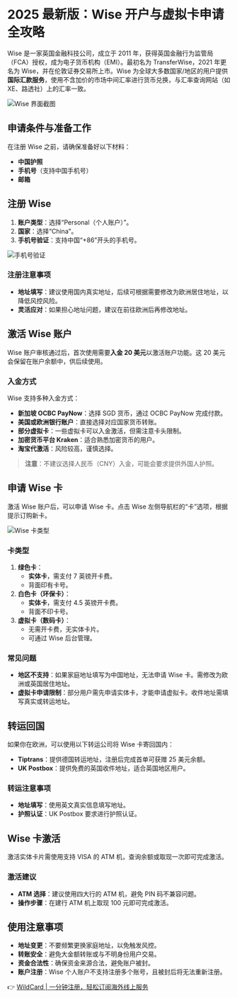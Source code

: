 # 2025 最新版：Wise 开户与虚拟卡申请全攻略

Wise 是一家英国金融科技公司，成立于 2011 年，获得英国金融行为监管局（FCA）授权，成为电子货币机构（EMI）。最初名为 TransferWise，2021 年更名为 Wise，并在伦敦证券交易所上市。Wise 为全球大多数国家/地区的用户提供**国际汇款服务**，使用不含加价的市场中间汇率进行货币兑换，与汇率查询网站（如 XE、路透社）上的汇率一致。

![Wise 界面截图](https://bbtdd.com/img/174264289179712.webp)

## 申请条件与准备工作

在注册 Wise 之前，请确保准备好以下材料：

- **中国护照**
- **手机号**（支持中国手机号）
- **邮箱**

## 注册 Wise

1. **账户类型**：选择“Personal（个人账户）”。
2. **国家**：选择“China”。
3. **手机号验证**：支持中国“+86”开头的手机号。

![手机号验证](https://bbtdd.com/img/8806021446047.webp)

### 注册注意事项

- **地址填写**：建议使用国内真实地址，后续可根据需要修改为欧洲居住地址，以降低风控风险。
- **灵活应对**：如果担心地址问题，建议在前往欧洲后再修改地址。

## 激活 Wise 账户

Wise 账户审核通过后，首次使用需要**入金 20 美元**以激活账户功能。这 20 美元会保留在账户余额中，供后续使用。

### 入金方式

Wise 支持多种入金方式：

- **新加坡 OCBC PayNow**：选择 SGD 货币，通过 OCBC PayNow 完成付款。
- **美国或欧洲银行账户**：直接选择对应国家货币转账。
- **部分虚拟卡**：一些虚拟卡可以入金激活，但需注意卡头限制。
- **加密货币平台 Kraken**：适合熟悉加密货币的用户。
- **淘宝代激活**：风险较高，谨慎选择。

> **注意**：不建议选择人民币（CNY）入金，可能会要求提供外国人护照。

## 申请 Wise 卡

激活 Wise 账户后，可以申请 Wise 卡。点击 Wise 左侧导航栏的“卡”选项，根据提示订购新卡。

![Wise 卡类型](https://bbtdd.com/img/150284675913.webp)

### 卡类型

1. **绿色卡**：
   - **实体卡**，需支付 7 英镑开卡费。
   - 背面印有卡号。
2. **白色卡（环保卡）**：
   - **实体卡**，需支付 4.5 英镑开卡费。
   - 背面不印卡号。
3. **虚拟卡（数码卡）**：
   - 无需开卡费，无实体卡片。
   - 可通过 Wise 后台管理。

### 常见问题

- **地区不支持**：如果家庭地址填写为中国地址，无法申请 Wise 卡。需修改为欧洲或英国居住地址。
- **虚拟卡申请限制**：部分用户需先申请实体卡，才能申请虚拟卡。收件地址需填写真实或转运地址。

## 转运回国

如果你在欧洲，可以使用以下转运公司将 Wise 卡寄回国内：

- **Tiptrans**：提供德国转运地址，注册后完成首单可获赠 25 美元余额。
- **UK Postbox**：提供免费的英国收件地址，适合英国地区用户。

### 转运注意事项

- **地址填写**：使用英文真实信息填写地址。
- **护照认证**：UK Postbox 要求进行护照认证。

## Wise 卡激活

激活实体卡片需使用支持 VISA 的 ATM 机，查询余额或取现一次即可完成激活。

### 激活建议

- **ATM 选择**：建议使用四大行的 ATM 机，避免 PIN 码不兼容问题。
- **操作步骤**：在建行 ATM 机上取现 100 元即可完成激活。

## 使用注意事项

- **地址变更**：不要频繁更换家庭地址，以免触发风控。
- **转账安全**：避免大金额转账或与不明身份用户交易。
- **资金合法性**：确保资金来源合法，避免账户被封。
- **账户注册**：Wise 个人账户不支持注册多个账号，且被封后将无法重新注册。

👉 [WildCard | 一分钟注册，轻松订阅海外线上服务](https://bbtdd.com/WildCard)
